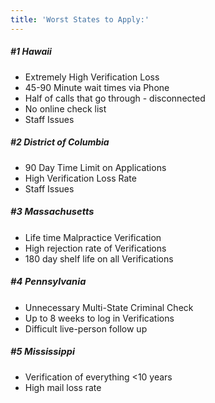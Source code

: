 ```yaml
---
title: 'Worst States to Apply:'
---
```


<h5 id="mcetoc_1cdktcjm80">#1 Hawaii</h5>
<ul>
<li>Extremely High Verification Loss</li>
<li>45-90 Minute wait times via Phone</li>
<li>Half of calls that go through - disconnected</li>
<li>No online check list</li>
<li>Staff Issues</li>
</ul>
<h5 id="mcetoc_1cdktd9n31">#2 District of Columbia</h5>
<ul>
<li>90 Day Time Limit on Applications</li>
<li>High Verification Loss Rate</li>
<li>Staff Issues</li>
</ul>
<h5><span style="font-size: 11pt;">#3 Massachusetts</span></h5>
<ul>
<li>Life time Malpractice Verification&nbsp;</li>
<li>High rejection rate of Verifications</li>
<li>180 day shelf life on all Verifications</li>
</ul>
<h5 id="mcetoc_1cdktdccr2"><span style="font-size: 11pt;">#4 Pennsylvania</span></h5>
<ul>
<li>Unnecessary Multi-State Criminal Check</li>
<li>Up to 8 weeks to log in Verifications</li>
<li>Difficult live-person follow up</li>
</ul>
<h5 id="mcetoc_1cdktdip83"><span style="font-size: 11pt;">#5 Mississippi</span></h5>
<ul>
<li>Verification of everything &lt;10 years</li>
<li>High mail loss rate</li>
</ul>